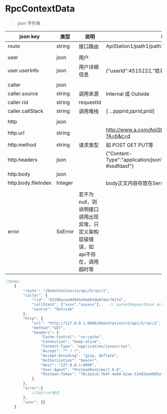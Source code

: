 ﻿
# RpcContextData
>json 字符串

json key  | 类型 | 说明 | Demo
 ------------- | ------------- | ------------- | ------------- 
route  | string| 接口路由 |  ApiStation1/path1/path2/api1.html
 | | | 
user| json| 用户 |
user.userInfo |json| 用户详细信息 | {"userId":4515222,"姓名":"张三","性别":"男"}
 | | | 
caller|json|| 
caller.source| string |  调用来源 |  Internal 或 Outside
caller.rid| string |requestId|
caller.callStack| string |调用堆栈| [ ...ppprid,pprid,prid]
 | | | 
http|json|| 
http.url| string |       |  http://www.a.com/ApiStation/path1/path2/api1.html?A=b&c=d
http.method| string |请求类型|   如 POST GET PUT等
http.headers|json| |{"Content-Type":"application/json","Authorization":"Bearer #ssdfdasf"}
http.body|json||
http.body.fileIndex|Integer|| body正文内容存放在SersFile消息帧的文件位置
 | | | 
error|SsError|若不为null，则说明接口调用出现异常，只定义架构层级错误，如 api不存在，调用超时等| 

```javascript
//Demo:
    {
        "route": "/DemoStation/v1/api/5/rpc/2",
        "caller": {
            "rid": "8320becee0d945e9ab93de6fdac7627a",
            "callStack": ["xxxx","xxxxxx"],    // parentRequestGuid array
            "source": "Outside"
        },
        "http": {
            "url": "http://127.0.0.1:6000/DemoStation/v1/api/5/rpc/2",
			"method":"GET",
            "headers": {
                "Cache-Control": "no-cache",
                "Connection": "keep-alive",
                "Content-Type": "application/javascript",
                "Accept": "* / *",
                "Accept-Encoding": "gzip, deflate",
                "Authorization": "bearer",
                "Host": "127.0.0.1:6000",
                "User-Agent": "PostmanRuntime/7.6.0",
                "Postman-Token": "78c5a1cb-764f-4e04-b2ae-514924a40d5a"
            }
        },
		"error":{
			//SsError格式
		},
        "user": {}
    }
```